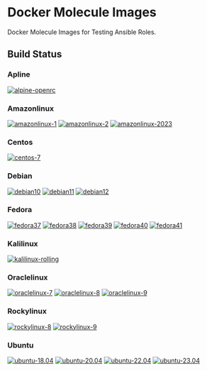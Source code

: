 # Docker Molecule Images
Docker Molecule Images for Testing Ansible Roles.

## Build Status
### Apline
[![alpine-openrc](https://github.com/buluma/docker-molecule-images/actions/workflows/apline-openrc.yml/badge.svg)](https://github.com/buluma/docker-molecule-images/actions/workflows/apline-openrc.yml)

### Amazonlinux
[![amazonlinux-1](https://github.com/buluma/docker-molecule-images/actions/workflows/amazonlinux1.yml/badge.svg)](https://github.com/buluma/docker-molecule-images/actions/workflows/amazonlinux1.yml)
[![amazonlinux-2](https://github.com/buluma/docker-molecule-images/actions/workflows/amazonlinux2.yml/badge.svg)](https://github.com/buluma/docker-molecule-images/actions/workflows/amazonlinux2.yml)
[![amazonlinux-2023](https://github.com/buluma/docker-molecule-images/actions/workflows/amazonlinux2023.yml/badge.svg)](https://github.com/buluma/docker-molecule-images/actions/workflows/amazonlinux2023.yml)

### Centos
[![centos-7](https://github.com/buluma/docker-molecule-images/actions/workflows/centos7.yml/badge.svg)](https://github.com/buluma/docker-molecule-images/actions/workflows/centos7.yml)

### Debian
[![debian10](https://github.com/buluma/docker-molecule-images/actions/workflows/debian10.yml/badge.svg)](https://github.com/buluma/docker-molecule-images/actions/workflows/debian10.yml)
[![debian11](https://github.com/buluma/docker-molecule-images/actions/workflows/debian11.yml/badge.svg)](https://github.com/buluma/docker-molecule-images/actions/workflows/debian11.yml)
[![debian12](https://github.com/buluma/docker-molecule-images/actions/workflows/debian12.yml/badge.svg)](https://github.com/buluma/docker-molecule-images/actions/workflows/debian12.yml)

### Fedora
[![fedora37](https://github.com/buluma/docker-molecule-images/actions/workflows/fedora37.yml/badge.svg)](https://github.com/buluma/docker-molecule-images/actions/workflows/fedora37.yml)
[![fedora38](https://github.com/buluma/docker-molecule-images/actions/workflows/fedora38.yml/badge.svg)](https://github.com/buluma/docker-molecule-images/actions/workflows/fedora38.yml)
[![fedora39](https://github.com/buluma/docker-molecule-images/actions/workflows/fedora39.yml/badge.svg)](https://github.com/buluma/docker-molecule-images/actions/workflows/fedora39.yml)
[![fedora40](https://github.com/buluma/docker-molecule-images/actions/workflows/fedora40.yml/badge.svg)](https://github.com/buluma/docker-molecule-images/actions/workflows/fedora40.yml)
[![fedora41](https://github.com/buluma/docker-molecule-images/actions/workflows/fedora41.yml/badge.svg)](https://github.com/buluma/docker-molecule-images/actions/workflows/fedora41.yml)

### Kalilinux
[![kalilinux-rolling](https://github.com/buluma/docker-molecule-images/actions/workflows/kalilinux.yml/badge.svg)](https://github.com/buluma/docker-molecule-images/actions/workflows/kalilinux.yml)

### Oraclelinux
[![oraclelinux-7](https://github.com/buluma/docker-molecule-images/actions/workflows/oraclelinux7.yml/badge.svg)](https://github.com/buluma/docker-molecule-images/actions/workflows/oraclelinux7.yml)
[![oraclelinux-8](https://github.com/buluma/docker-molecule-images/actions/workflows/oraclelinux8.yml/badge.svg)](https://github.com/buluma/docker-molecule-images/actions/workflows/oraclelinux8.yml)
[![oraclelinux-9](https://github.com/buluma/docker-molecule-images/actions/workflows/oraclelinux9.yml/badge.svg)](https://github.com/buluma/docker-molecule-images/actions/workflows/oraclelinux9.yml)

### Rockylinux
[![rockylinux-8](https://github.com/buluma/docker-molecule-images/actions/workflows/rockylinux8.yml/badge.svg)](https://github.com/buluma/docker-molecule-images/actions/workflows/rockylinux8.yml)
[![rockylinux-9](https://github.com/buluma/docker-molecule-images/actions/workflows/rockylinux9.yml/badge.svg)](https://github.com/buluma/docker-molecule-images/actions/workflows/rockylinux9.yml)

### Ubuntu
[![ubuntu-18.04](https://github.com/buluma/docker-molecule-images/actions/workflows/ubuntu1804.yml/badge.svg)](https://github.com/buluma/docker-molecule-images/actions/workflows/ubuntu1804.yml)
[![ubuntu-20.04](https://github.com/buluma/docker-molecule-images/actions/workflows/ubuntu2004.yml/badge.svg)](https://github.com/buluma/docker-molecule-images/actions/workflows/ubuntu2004.yml)
[![ubuntu-22.04](https://github.com/buluma/docker-molecule-images/actions/workflows/ubuntu2204.yml/badge.svg)](https://github.com/buluma/docker-molecule-images/actions/workflows/ubuntu2204.yml)
[![ubuntu-23.04](https://github.com/buluma/docker-molecule-images/actions/workflows/ubuntu2304.yml/badge.svg)](https://github.com/buluma/docker-molecule-images/actions/workflows/ubuntu2304.yml)
